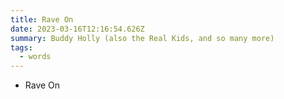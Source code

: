 ```yaml
---
title: Rave On
date: 2023-03-16T12:16:54.626Z
summary: Buddy Holly (also the Real Kids, and so many more)
tags:
  - words
---
```


- Rave On